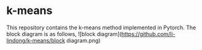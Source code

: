 # k-means
This repository contains the k-means method implemented in Pytorch.
The block diagram is as follows,
![block diagram](https://github.com/li-lindong/k-means/block diagram.png)
